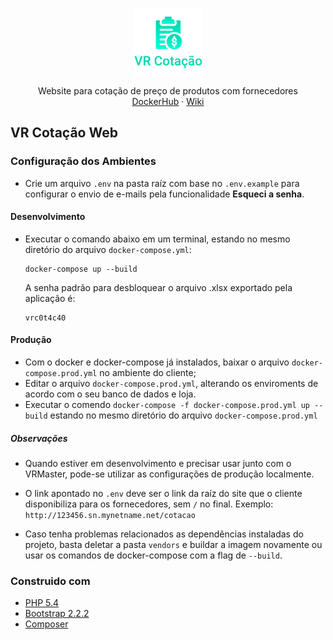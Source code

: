 <p align="center">
   <img width="110px" src="img/logotipo.png" align="center" alt="VR Cotação Web" />
   <p align="center">
        Website para cotação de preço de produtos com fornecedores
        <br>
        <a href="https://hub.docker.com/repository/docker/vrsoftbr/cotacao">DockerHub</a>
        ·
        <a href="http://wiki.vrsoft.com.br/wiki/index.php/Manual_do_Sistema_VR_Cotacao_Web">Wiki</a>
   </p>

</p>

## VR Cotação Web

### Configuração dos Ambientes

- Crie um arquivo `.env` na pasta raíz com base no `.env.example` para configurar o envio de e-mails pela funcionalidade **Esqueci a senha**.

#### Desenvolvimento

- Executar o comando abaixo em um terminal, estando no mesmo diretório do arquivo `docker-compose.yml`:

  ```
  docker-compose up --build
  ```

  A senha padrão para desbloquear o arquivo .xlsx exportado pela aplicação é:

  ```
  vrc0t4c40
  ```

#### Produção

- Com o docker e docker-compose já instalados, baixar o arquivo `docker-compose.prod.yml` no ambiente do cliente;
- Editar o arquivo `docker-compose.prod.yml`, alterando os enviroments de acordo com o seu banco de dados e loja.
- Executar o comendo `docker-compose -f docker-compose.prod.yml up --build` estando no mesmo diretório do arquivo `docker-compose.prod.yml`

##### Observações

- Quando estiver em desenvolvimento e precisar usar junto com o VRMaster, pode-se utilizar as configurações de produção localmente.

- O link apontado no `.env` deve ser o link da raíz do site que o cliente disponibiliza para os fornecedores, sem `/` no final. Exemplo:
`http://123456.sn.mynetname.net/cotacao`

- Caso tenha problemas relacionados as dependências instaladas do projeto, basta deletar a pasta `vendors` e buildar a imagem novamente ou usar os comandos de docker-compose com a flag de `--build`.

### Construido com

- [PHP 5.4](https://www.php.net/releases/5_4_0.php)
- [Bootstrap 2.2.2](https://bootstrapdocs.com/v2.2.2/docs/)
- [Composer](https://getcomposer.org/)
